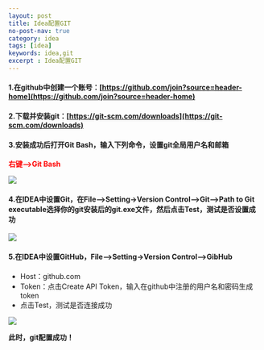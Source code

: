 ```yaml
---
layout: post
title: Idea配置GIT
no-post-nav: true
category: idea
tags: [idea]
keywords: idea,git
excerpt : Idea配置GIT
---
```

#### 1.在github中创建一个账号：[https://github.com/join?source=header-home](https://github.com/join?source=header-home)

#### 2.下载并安装git：[https://git-scm.com/downloads](https://git-scm.com/downloads)

#### 3.安装成功后打开Git Bash，输入下列命令，设置git全局用户名和邮箱

<label style="color:red">**右键-->Git Bash**</label>

![](https://luopengfei3000.github.io/assets/images/2019/article/2019-03-15-idea-git/01.png)

#### 4.在IDEA中设置Git，在File-->Setting->Version Control-->Git-->Path to Git executable选择你的git安装后的git.exe文件，然后点击Test，测试是否设置成功

![](https://luopengfei3000.github.io/assets/images/2019/article/2019-03-15-idea-git/02.png)

#### 5.在IDEA中设置GitHub，File-->Setting->Version Control-->GibHub

- Host：github.com
- Token：点击Create API Token，输入在github中注册的用户名和密码生成token
- 点击Test，测试是否连接成功

![](https://luopengfei3000.github.io/assets/images/2019/article/2019-03-15-idea-git/03.png)

**此时，git配置成功！**